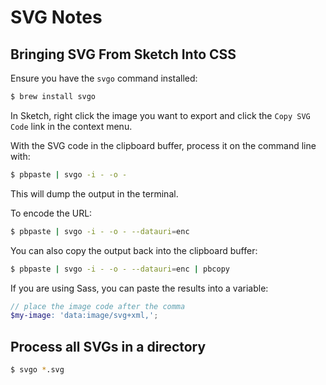 # SVG Notes

## Bringing SVG From Sketch Into CSS

Ensure you have the `svgo` command installed:

```bash
$ brew install svgo
```

In Sketch, right click the image you want to export and click the `Copy SVG Code` link in the context menu.

With the SVG code in the clipboard buffer, process it on the command line with:

```bash
$ pbpaste | svgo -i - -o -
```

This will dump the output in the terminal.

To encode the URL:

```bash
$ pbpaste | svgo -i - -o - --datauri=enc
```

You can also copy the output back into the clipboard buffer:

```bash
$ pbpaste | svgo -i - -o - --datauri=enc | pbcopy
```

If you are using Sass, you can paste the results into a variable:

```scss
// place the image code after the comma
$my-image: 'data:image/svg+xml,';
```

## Process all SVGs in a directory

```bash
$ svgo *.svg
```
